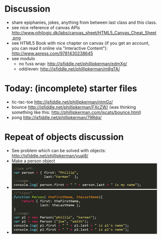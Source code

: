 Discussion
=======
* share epiphanies, jokes, anything from between last class and this class.
* see nice reference of canvas APIs http://www.nihilogic.dk/labs/canvas_sheet/HTML5_Canvas_Cheat_Sheet.png
* see HTML5 Book with nice chapter on canvas (if you get an account, you can read it online via "Interactive Content"): http://www.apress.com/9781430238645
* see modulo 
	* no fuss wrap: http://jsfiddle.net/phillipkerman/edmXg/
	* odd/even: http://jsfiddle.net/phillipkerman/m8gTA/

Today: (incomplete) starter files
=======
* tic-tac-toe http://jsfiddle.net/phillipkerman/ntmGz/
* bounce http://jsfiddle.net/phillipkerman/FXcZW/ (was thinking something like this: http://phillipkerman.com/jscats/bounce.html)
* pong http://jsfiddle.net/phillipkerman/79Rdq/

Repeat of objects discussion
=======
* See problem which can be solved with objects: http://jsfiddle.net/phillipkerman/yuaj8/
* Make a person object
* ![](img/person_one_off.png)
* ![](img/person_class.png)